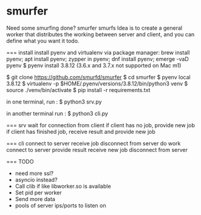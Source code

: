 # smurfer
Need some smurfing done? smurfer smurfs
Idea is to create a general worker that distributes the working between server and client, and you can define what you want it todo.

=== install
install pyenv and virtualenv via package manager:
brew install pyenv; apt install pyenv; zypper in pyenv; dnf install pyenv; emerge -vaD pyenv
$ pyenv install 3.8.12 (3.6.x and 3.7.x not supported on Mac m1)

$ git clone https://github.com/smurfd/smurfer
$ cd smurfer
$ pyenv local 3.8.12
$ virtualenv -p $HOME/.pyenv/versions/3.8.12/bin/python3 venv
$ source ./venv/bin/activate
$ pip install -r requirements.txt

in one terminal, run :
$ python3 srv.py

in another terminal run :
$ python3 cli.py

=== srv
wait for connection from client
if client has no job, provide new job
if client has finished job, receive result and provide new job

=== cli
connect to server
receive job
disconnect from server
do work
connect to server
provide result
receive new job
disconnect from server


=== TODO
- need more ssl?
- asyncio instead?
- Call clib if like libworker.so is available
- Set pid per worker
- Send more data
- pools of server ips/ports to listen on
